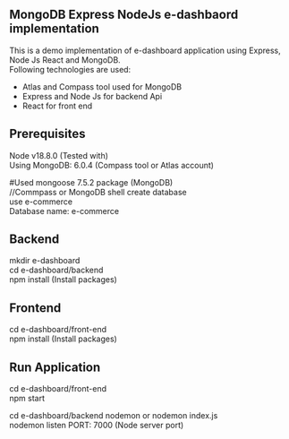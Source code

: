 <h2>MongoDB Express NodeJs e-dashbaord implementation</h2>
This is a demo implementation of e-dashboard application using Express, Node Js React and MongoDB. </br>
Following technologies are used: <br>

* Atlas and Compass tool used for MongoDB <br>
* Express and Node Js for backend Api <br>
* React for front end 

<h2>Prerequisites</h2>
Node v18.8.0 (Tested with) </br>
Using MongoDB: 6.0.4 (Compass tool or Atlas account) </br>

#Used mongoose 7.5.2 package (MongoDB) <br>
//Commpass or MongoDB shell create database <br>
use e-commerce <br>
Database name: e-commerce

<h2>Backend</h2>
mkdir e-dashboard <br>
cd e-dashboard/backend <br>
npm install (Install packages) <br>

<h2>Frontend</h2>
cd e-dashboard/front-end <br>
npm install (Install packages) <br>

<h2>Run Application</h2>
cd e-dashboard/front-end <br>
npm start <br>

cd e-dashboard/backend
nodemon or nodemon index.js <br>
nodemon listen PORT: 7000 (Node server port) <br>



